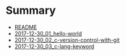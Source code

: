 # Summary

* [README](README.md)
* [2017-12-30\_01\_hello-world](2017-12-30_01_hello-world.md)
* [2017-12-30\_02\_c-version-control-with-git](2017-12-30_02_c-version-control-with-git.md)
* [2017-12-30\_03\_c-lang-keyword](2017-12-30_03_c-lang-keyword.md)
